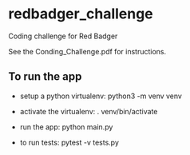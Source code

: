 # redbadger_challenge
Coding challenge for Red Badger


See the Conding_Challenge.pdf for instructions. 

## To run the app
- setup a python virtualenv:
python3 -m venv venv 

- activate the virtualenv:
. venv/bin/activate

- run the app:
python main.py

- to run tests:
  pytest -v tests.py
